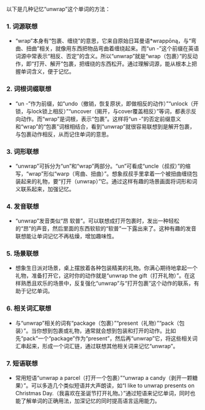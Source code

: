 以下是几种记忆“unwrap”这个单词的方法：

### 1. 词源联想
 - “wrap”本身有“包裹、缠绕”的意思，它来自原始日耳曼语*wrappōną，与“弯曲、扭曲”相关，就像用东西把物品弯曲着缠绕起来。而“un -”这个前缀在英语词源中常表示“相反、否定”的含义。所以“unwrap”就是“wrap（包裹）”的反动作，即“打开、解开”包裹，把缠绕的东西松开。通过理解词源，能从根本上把握单词含义，便于记忆。

### 2. 词根词缀联想
 - “un -”作为前缀，如“undo（撤销，恢复原状，即做相反的动作）”“unlock（开锁，与lock锁上相反）”“uncover（揭开，与cover覆盖相反）”等词，都表示反向动作。而“wrap”是词根，表示“包裹”。这样将“un -”的否定前缀意义和“wrap”的“包裹”词根相结合，看到“unwrap”就很容易联想到是解开包裹，与包裹动作相反，从而记住单词的意思。

### 3. 词形联想
 - “unwrap”可拆分为“un”和“wrap”两部分。“un”可看成“uncle（叔叔）”的缩写，“wrap”形似“warp（弯曲、扭曲）”。想象叔叔手里拿着一个被扭曲缠绕包装起来的礼物，要“打开（unwrap）”它。通过这样有趣的场景画面将词形和词义联系起来，加强记忆。

### 4. 发音联想
 - “unwrap”发音类似“昂 软普”。可以联想成打开包裹时，发出一种轻松的“昂”的声音，然后里面的东西软软的“软普”一下露出来了。这种有趣的发音联想能让单词记忆不再枯燥，增加趣味性。

### 5. 场景联想
 - 想象生日派对场景，桌上摆放着各种包装精美的礼物。你满心期待地拿起一个礼物，准备打开它，这时你的动作就是“unwrap the gift（打开礼物）”。在这样熟悉且欢乐的场景中，反复强化“unwrap”与“打开包裹”这个动作的联系，有助于记忆单词。

### 6. 相关词汇联想
 - 与“unwrap”相关的词有“package（包裹）”“present（礼物）”“pack（包装）”。当你想到包裹或礼物，通常就会想到包装和打开的动作。比如先“pack”一个“package”作为“present”，然后再“unwrap”它，将这些相关词汇串起来，形成一个词汇链，通过联想其他相关词来记忆“unwrap”。

### 7. 短语联想
 - 常用短语“unwrap a parcel（打开一个包裹）”“unwrap a candy（剥开一颗糖果）”。可以多造几个类似短语并大声朗读，如“I like to unwrap presents on Christmas Day.（我喜欢在圣诞节打开礼物。）”通过短语来记忆单词，同时也能了解单词的正确用法，加深记忆的同时提高语言运用能力。 